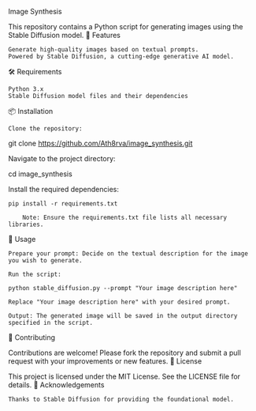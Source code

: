 Image Synthesis

This repository contains a Python script for generating images using the Stable Diffusion model.
🚀 Features

    Generate high-quality images based on textual prompts.
    Powered by Stable Diffusion, a cutting-edge generative AI model.

🛠 Requirements

    Python 3.x
    Stable Diffusion model files and their dependencies

📦 Installation

    Clone the repository:

git clone https://github.com/Ath8rva/image_synthesis.git

Navigate to the project directory:

cd image_synthesis

Install the required dependencies:

    pip install -r requirements.txt

        Note: Ensure the requirements.txt file lists all necessary libraries.

🚀 Usage

    Prepare your prompt: Decide on the textual description for the image you wish to generate.

    Run the script:

    python stable_diffusion.py --prompt "Your image description here"

    Replace "Your image description here" with your desired prompt.

    Output: The generated image will be saved in the output directory specified in the script.

🤝 Contributing

Contributions are welcome! Please fork the repository and submit a pull request with your improvements or new features.
📜 License

This project is licensed under the MIT License. See the LICENSE file for details.
🙏 Acknowledgements

    Thanks to Stable Diffusion for providing the foundational model.
